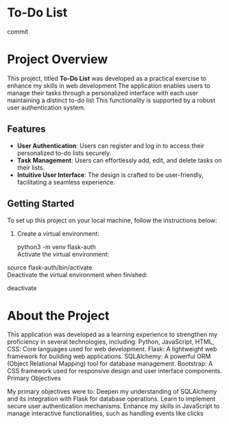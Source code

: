
# To-Do List
commit 

# Project Overview

This project, titled **To-Do List**
was developed as a practical exercise to enhance my skills in web development
The application enables users to manage their tasks through a personalized interface
with each user maintaining a distinct to-do list
This functionality is supported by a robust user authentication system.

## Features

- **User Authentication**: Users can register and log in to access their personalized to-do lists securely.  
- **Task Management**: Users can effortlessly add, edit, and delete tasks on their lists.  
- **Intuitive User Interface**: The design is crafted to be user-friendly, facilitating a seamless experience.  

## Getting Started

To set up this project on your local machine, follow the instructions below:

1. Create a virtual environment:

   python3 -m venv flask-auth  
Activate the virtual environment:

source flask-auth/bin/activate  
Deactivate the virtual environment when finished:

deactivate  

# About the Project

This application was developed as a learning experience to strengthen my proficiency in several technologies, including:
Python, JavaScript, HTML, CSS: Core languages used for web development.
Flask: A lightweight web framework for building web applications.
SQLAlchemy: A powerful ORM (Object Relational Mapping) tool for database management.
Bootstrap: A CSS framework used for responsive design and user interface components.
Primary Objectives

My primary objectives were to:
Deepen my understanding of SQLAlchemy and its integration with Flask for database operations.
Learn to implement secure user authentication mechanisms.
Enhance my skills in JavaScript to manage interactive functionalities, such as handling events like clicks
